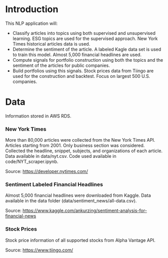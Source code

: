 # Introduction

This NLP application will:
- Classify articles into topics using both supervised and unsupervised learning. ESG topics are used for the supervised approach. New York Times historical articles data is used. 
- Determine the sentiment of the article. A labeled Kagle data set is used to train this model. Almost 5,000 financial headlines are used.
- Compute signals for portfolio construction using both the topics and the sentiment of the articles for public companies.
- Build portfolios using this signals. Stock prices data from Tiingo are used for the construction and backtest. Focus on largest 500 U.S. companies.

# Data

Information stored in AWS RDS.

### New York Times

More than 80,000 articles were collected from the New York Times API. Articles starting from 2001. Only business section was considered. Collected the headline, snippet, subjects, and organizations of each article. Data available in data/nyt.csv. Code used available in code/NYT_scraper.ipynb.

Source: https://developer.nytimes.com/

### Sentiment Labeled Financial Headlines

Almost 5,000 financial headlines were downloaded from Kaggle. Data available in the data folder (data/sentiment_news/all-data.csv).

Source: https://www.kaggle.com/ankurzing/sentiment-analysis-for-financial-news

### Stock Prices

Stock price information of all supported stocks from Alpha Vantage API.

Source: https://www.tiingo.com/

